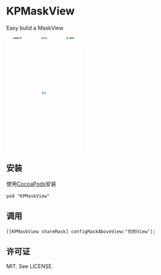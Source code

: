 # KPMaskView

Easy bulid a MaskView

<img src="./Screenshot.gif" width="200" alt="Screenshot" />

安装
---

使用[CocoaPods](http://cocoapods.org)安装

    pod "KPMaskView"
    
调用
---

```
[[KPMaskView shareMask] configMaskAboveView:"你的View"];

```

许可证
-------
MIT. See LICENSE.